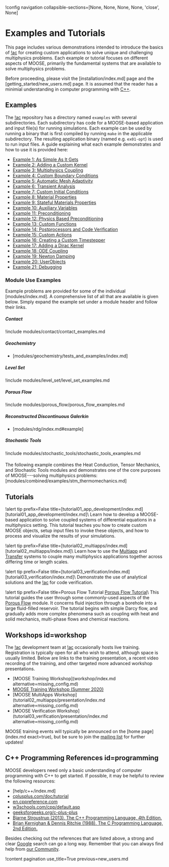 !config navigation collapsible-sections=[None, None, None, None, 'close', None]

# Examples and Tutorials

This page includes various demonstrations intended to introduce the basics of [!ac](MOOSE) for creating custom applications to solve unique and challenging multiphysics problems. Each example or tutorial focuses on different aspects of MOOSE, primarily the fundamental systems that are available to solve multiphysics problems.

Before proceeding, please visit the [installation/index.md] page and the [getting_started/new_users.md] page. It is assumed that the reader has a minimial understanding in computer programming with [C++](#programming).

## Examples

The [!ac](MOOSE) repository has a directory named `examples` with several subdirectories. Each subdirectory
has code for a MOOSE-based application and input file(s) for running simulations. Each example can
be used by running a binary that is first compiled by running `make` in the applicable subdirectory.
The resulting application binary (named e.g. `ex01-opt`) is used to run input
files.  A guide explaining what each example
demonstrates and how to use it is provided here:

- [Example 1: As Simple As It Gets](examples/ex01_inputfile.md)
- [Example 2: Adding a Custom Kernel](examples/ex02_kernel.md)
- [Example 3: Multiphysics Coupling](examples/ex03_coupling.md)
- [Example 4: Custom Boundary Conditions](examples/ex04_bcs.md)
- [Example 5: Automatic Mesh Adaptivity](examples/ex05_amr.md)
- [Example 6: Transient Analysis](examples/ex06_transient.md)
- [Example 7: Custom Initial Conditions](examples/ex07_ics.md)
- [Example 8: Material Properties](examples/ex08_materials.md)
- [Example 9: Stateful Materials Properties](examples/ex09_stateful_materials.md)
- [Example 10: Auxiliary Variables](examples/ex10_aux.md)
- [Example 11: Preconditioning](examples/ex11_prec.md)
- [Example 12: Physics Based Preconditioning](examples/ex12_pbp.md)
- [Example 13: Custom Functions](examples/ex13_functions.md)
- [Example 14: Postprocessors and Code Verification](examples/ex14_pps.md)
- [Example 15: Custom Actions](examples/ex15_actions.md)
- [Example 16: Creating a Custom Timestepper](examples/ex16_timestepper.md)
- [Example 17: Adding a Dirac Kernel](examples/ex17_dirac.md)
- [Example 18: ODE Coupling](examples/ex18_scalar_kernel.md)
- [Example 19: Newton Damping](examples/ex19_dampers.md)
- [Example 20: UserObjects](examples/ex20_user_objects.md)
- [Example 21: Debugging](examples/ex21_debugging.md)

### Module Use Examples

Example problems are provided for some of the individual [modules/index.md]. A comprehensive list of all that are available is given below. Simply expand the example set under a module header and follow their links.

##### Contact

!include modules/contact/contact_examples.md

##### Geochemistry

- [modules/geochemistry/tests_and_examples/index.md]

##### Level Set

!include modules/level_set/level_set_examples.md

##### Porous Flow

!include modules/porous_flow/porous_flow_examples.md

##### Reconstructed Discontinuous Galerkin

- [modules/rdg/index.md#example]

##### Stochastic Tools

!include modules/stochastic_tools/stochastic_tools_examples.md

#### <!--empty header for breaking out of the collapsed section-->

The following example combines the Heat Conduction, Tensor Mechanics, and Stochastic Tools modules and demonstrates one of the core purposes of MOOSE---solving multiphysics problems: [modules/combined/examples/stm_thermomechanics.md]

## Tutorials

!alert tip prefix=False title=[tutorial01_app_development/index.md]
[tutorial01_app_development/index.md]\\
Learn how to develop a MOOSE-based application to solve coupled systems of differential equations in a multiphysics setting. This tutorial teaches you how to create custom MOOSE objects, setup input files to invoke these objects, and how to process and visualize the results of your simulations.

!alert tip prefix=False title=[tutorial02_multiapps/index.md]
[tutorial02_multiapps/index.md]\\
Learn how to use the [Multiapp](MultiApps/index.md) and [Transfer](Transfers/index.md) systems to couple many multiphysics applications together across differing time or length scales.

!alert tip prefix=False title=[tutorial03_verification/index.md]
[tutorial03_verification/index.md]\\
Demonstrate the use of analytical solutions and the [!ac](MMS) for code verification.

!alert tip prefix=False title=Porous Flow Tutorial
[Porous Flow Tutorial](modules/porous_flow/tutorial_00.md)\\
This tutorial guides the user through some commonly-used aspects of the [Porous Flow](modules/porous_flow/index.md) module. It concerns fluid injection through a borehole into a large fluid-filled reservoir. The tutorial begins with simple Darcy flow, and gradually adds more complex phenomena such as coupling with heat and solid mechanics, multi-phase flows and chemical reactions.

## Workshops id=workshop

The [!ac](MOOSE) development team at [!ac](INL) occasionally hosts live training. Registration is typically open for all who wish to attend, although space is usually limited. Below are links to the training presentation, a recent video recording of the training, and other targeted more advanced workshop presentations.

- [MOOSE Training Workshop](workshop/index.md alternative=missing_config.md)
- [MOOSE Training Workshop (Summer 2020)](https://www.youtube.com/watch?v=2tJwBsYaLaI)
- [MOOSE MultiApps Workshop](tutorial02_multiapps/presentation/index.md alternative=missing_config.md)
- [MOOSE Verification Workshop](tutorial03_verification/presentation/index.md alternative=missing_config.md)

MOOSE training events will typically be announced on the [home page](index.md exact=true), but be sure to join the [mailing list](help/contact_us.md) for further updates!



## C++ Programming References id=programming

MOOSE developers need only a basic understanding of computer programming with C++ to get started. If possible, it may be helpful to review the following resources:

- [help/c++/index.md]
- [cplusplus.com/doc/tutorial](http://www.cplusplus.com/doc/tutorial/)
- [en.cppreference.com](https://en.cppreference.com/)
- [w3schools.com/cpp/default.asp](https://www.w3schools.com/cpp/default.asp)
- [geeksforgeeks.org/c-plus-plus](https://www.geeksforgeeks.org/c-plus-plus/)
- [Bjarne Stroustrup (2013). The C++ Programming Language, 4th Edition.](https://www.stroustrup.com/4th.html)
- [Brian Kernighan & Dennis Ritchie (1988). The C Programming Language, 2nd Edition.](http://s3-us-west-2.amazonaws.com/belllabs-microsite-dritchie/cbook/index.html)

Besides checking out the references that are listed above, a strong and clear [Google](https://www.google.com/) search can go a long way. Remember that you can always find help from [our Community](help/contact_us.md).

!content pagination use_title=True
                    previous=new_users.md
